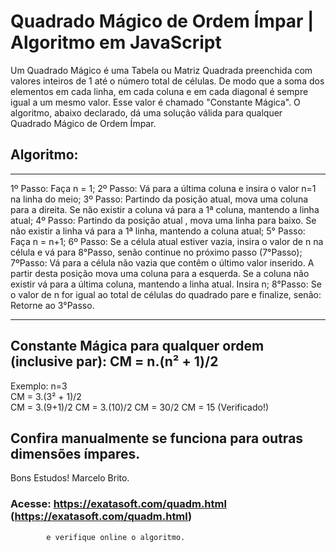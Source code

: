 # Quadrado Mágico de Ordem Ímpar | Algoritmo em JavaScript

Um Quadrado Mágico é uma Tabela ou Matriz Quadrada preenchida com valores inteiros de 1 até o número total de células.
De modo que a soma dos elementos em cada linha, em cada coluna e em cada diagonal é sempre igual a um mesmo valor.
Esse valor é chamado "Constante Mágica".
O algoritmo, abaixo declarado, dá uma solução válida para qualquer Quadrado Mágico de Ordem Ímpar.

## Algoritmo:
----------------------------------------------------------------------------------------

1º Passo: Faça n = 1; 
2º Passo: Vá para a última coluna e insira o  valor n=1 na linha do meio;
3º Passo: Partindo da posição atual, mova uma coluna para a direita.
                Se não existir a coluna vá para a 1ª coluna, mantendo a linha atual;
4º Passo: Partindo da posição atual , mova uma linha para baixo. 
                Se não existir a linha vá para a 1ª linha, mantendo a coluna atual;
5° Passo: Faça n = n+1; 
6º Passo: Se a célula atual estiver vazia, insira o valor de n na célula
                e vá para 8°Passo,  senão continue no próximo passo (7°Passo);
7ºPasso: Vá para a célula não vazia que contêm o último valor  inserido.
               A partir desta posição mova uma coluna para a  esquerda.
                Se a coluna não existir vá para a última coluna, mantendo a linha atual.
                Insira n;
8°Passo: Se o valor de n for igual ao total de células do quadrado pare e finalize,
               senão: Retorne ao 3°Passo.
               
----------------------------------------------------------------------------------------

## Constante Mágica para qualquer ordem (inclusive par): CM = n.(n² + 1)/2  
Exemplo: n=3  
CM = 3.(3² + 1)/2  
CM = 3.(9+1)/2
CM = 3.(10)/2 
CM = 30/2
CM = 15 (Verificado!)   

## Confira manualmente se funciona para outras dimensões ímpares.
  Bons Estudos!
     Marcelo Brito.

### Acesse: https://exatasoft.com/quadm.html (https://exatasoft.com/quadm.html) 
            e verifique online o algoritmo.
